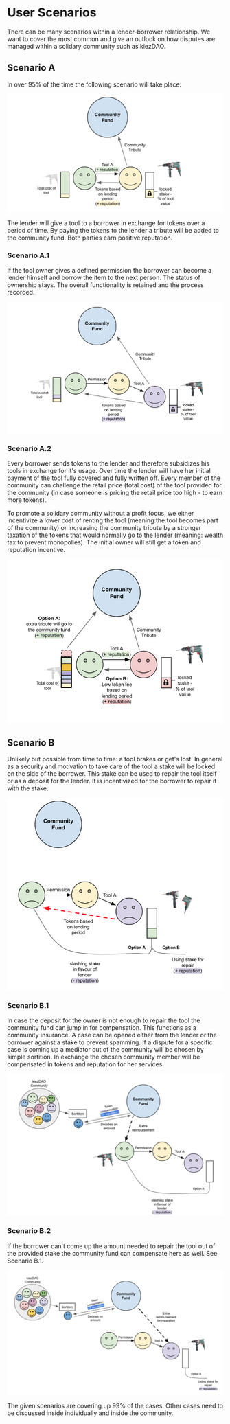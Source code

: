 # User Scenarios  

There can be many scenarios within a lender-borrower relationship. We want to cover the most common and give an outlook on how disputes are managed within a solidary community such as kiezDAO.

## Scenario A
In over 95% of the time the following scenario will take place:

![](img/2020-03-04-17-52-08.png)

The lender will give a tool to a borrower in exchange for tokens over a period of time. By paying the tokens to the lender a tribute will be added to the community fund. Both parties earn positive reputation. 

### Scenario A.1

If the tool owner gives a defined permission the borrower can become a lender himself and borrow the item to the next person. The status of ownership stays. The overall functionality is retained and the process recorded.

![](img/2020-03-04-18-09-46.png)

### Scenario A.2

Every borrower sends tokens to the lender and therefore subsidizes his tools in exchange for it's usage. Over time the lender will have her initial payment of the tool fully covered and fully written off. Every member of the community can challenge the retail price (total cost) of the tool provided for the community (in case someone is pricing the retail price too high - to earn more tokens).

To promote a solidary community without a profit focus, we either incentivize a lower cost of renting the tool (meaning:the tool becomes part of the community) or increasing the community tribute by a stronger taxation of the tokens that would normally go to the lender (meaning: wealth tax to prevent monopolies). The initial owner will still get a token and reputation incentive.

![](img/2020-03-05-10-55-43.png)

## Scenario B

Unlikely but possible from time to time: a tool brakes or get's lost. In general as a security and motivation to take care of the tool a stake will be locked on the side of the borrower. This stake can be used to repair the tool itself or as a deposit for the lender. It is incentivized  for the borrower to repair it with the stake.

![](img/2020-03-05-11-58-54.png)

### Scenario B.1

In case the deposit for the owner is not enough to repair the tool the community fund can jump in for compensation. This functions as a community insurance. A case can be opened either from the lender or the borrower against a stake to prevent spamming. If a dispute for a specific case is coming up a mediator out of the community will be chosen by simple sortition. In exchange the chosen community member will be compensated in tokens and reputation for her services. 

![](img/2020-03-05-12-05-00.png)

### Scenario B.2

If the borrower can't come up the amount needed to repair the tool out of the provided stake the community fund can compensate here as well. See Scenario B.1.

![](img/2020-03-05-12-06-43.png)

The given scenarios are covering up 99% of the cases. Other cases need to be discussed inside individually and inside the community.
